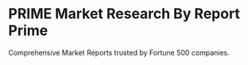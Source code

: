 # PRIME Market Research By Report Prime 
Comprehensive Market Reports trusted by Fortune 500 companies.
